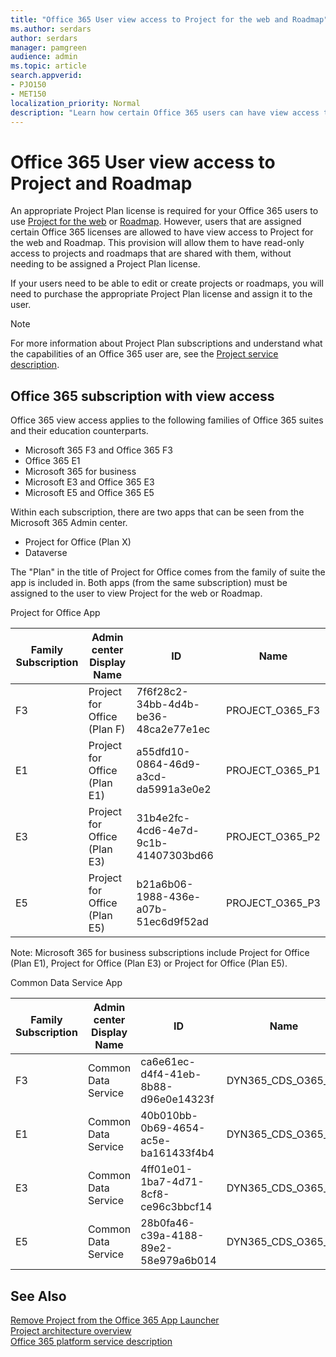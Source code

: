 ```yaml
---
title: "Office 365 User view access to Project for the web and Roadmap"
ms.author: serdars
author: serdars
manager: pamgreen
audience: admin
ms.topic: article
search.appverid: 
- PJO150
- MET150
localization_priority: Normal
description: "Learn how certain Office 365 users can have view access to Project for the web and Roadmap"
---
```


# Office 365 User view access to Project and Roadmap

An appropriate Project Plan license is required for your Office 365 users to use [Project for the web](https://go.microsoft.com/fwlink/?linkid=2108301) or [Roadmap](https://support.office.com/article/Video-Welcome-to-Roadmap-57764149-51b8-468f-a50d-9ea6a4fd835a). However, users that are assigned certain Office 365 licenses are allowed to have view access to Project for the web and Roadmap. 
This provision will allow them to have read-only access to projects and roadmaps that are shared with them, without needing to be assigned a Project Plan license.

 If your users need to be able to edit or create projects or roadmaps, you will need to purchase the appropriate Project Plan license and assign it to the user.



> [!Note] 
> For more information about Project Plan subscriptions and understand what the capabilities of an Office 365 user are, see the [Project service description](https://docs.microsoft.com/office365/servicedescriptions/project-online-service-description/project-online-service-description).

## Office 365 subscription with view access

Office 365 view access applies to the following families of Office 365 suites and their education counterparts.

- Microsoft 365 F3 and Office 365 F3
- Office 365 E1
- Microsoft 365 for business
- Microsoft E3 and Office 365 E3
- Microsoft E5 and Office 365 E5

Within each subscription, there are two apps that can be seen from the Microsoft 365 Admin center.

- Project for Office (Plan X)
- Dataverse

The "Plan" in the title of Project for Office comes from the family of suite the app is included in. Both apps (from the same subscription) must be assigned to the user to view Project for the web or Roadmap.

Project for Office App

| Family Subscription | Admin center Display Name | ID | Name |
| --- | --- | --- | --- |
| F3 | Project for Office (Plan F) | 7f6f28c2-34bb-4d4b-be36-48ca2e77e1ec | PROJECT\_O365\_F3 |
| E1 | Project for Office (Plan E1) | a55dfd10-0864-46d9-a3cd-da5991a3e0e2 | PROJECT\_O365\_P1 |
| E3 | Project for Office (Plan E3) | 31b4e2fc-4cd6-4e7d-9c1b-41407303bd66 | PROJECT\_O365\_P2 |
| E5 | Project for Office (Plan E5) | b21a6b06-1988-436e-a07b-51ec6d9f52ad | PROJECT\_O365\_P3 |

Note: Microsoft 365 for business subscriptions include Project for Office (Plan E1), Project for Office (Plan E3) or Project for Office (Plan E5).

Common Data Service App

| Family Subscription | Admin center Display Name | ID | Name |
| --- | --- | --- | --- |
| F3 | Common Data Service | ca6e61ec-d4f4-41eb-8b88-d96e0e14323f | DYN365\_CDS\_O365\_F1 |
| E1 | Common Data Service | 40b010bb-0b69-4654-ac5e-ba161433f4b4 | DYN365\_CDS\_O365\_P1 |
| E3 | Common Data Service | 4ff01e01-1ba7-4d71-8cf8-ce96c3bbcf14 | DYN365\_CDS\_O365\_P2 |
| E5 | Common Data Service | 28b0fa46-c39a-4188-89e2-58e979a6b014 | DYN365\_CDS\_O365\_P3 |


## See Also
[Remove Project from the Office 365 App Launcher](remove-project-from-the-office-365-app-launcher.md)  
[Project architecture overview](project-architecture-overview.md)</br>
[Office 365 platform service description](https://docs.microsoft.com/office365/servicedescriptions/office-365-platform-service-description/office-365-platform-service-description)




